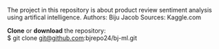 The project in this repository is about product review sentiment analysis using artifical intelligence.
Authors: Biju Jacob
Sources: Kaggle.com 

**Clone** or **download** the repository:   
 $ git clone git@github.com:bjrepo24/bj-ml.git
